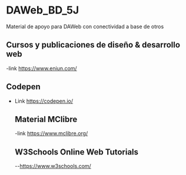 # DAWeb_BD_5J
Material de apoyo para DAWeb con conectividad a base de otros

## Cursos y publicaciones de diseño & desarrollo web
-link https://www.eniun.com/
## Codepen
- Link   https://codepen.io/

  ## Material MClibre
  -link
  https://www.mclibre.org/
  ## W3Schools Online Web Tutorials
  --https://www.w3schools.com/
